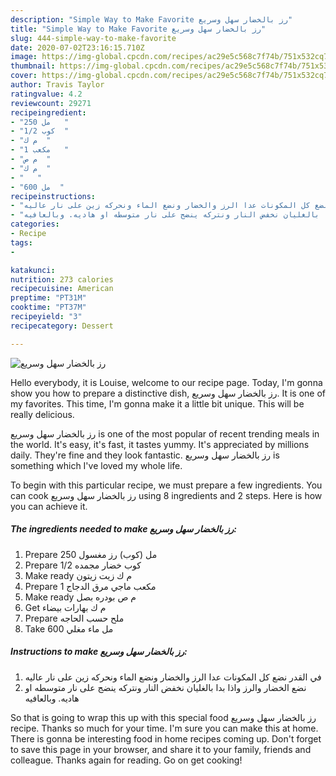 ```yaml
---
description: "Simple Way to Make Favorite رز بالخضار سهل وسريع"
title: "Simple Way to Make Favorite رز بالخضار سهل وسريع"
slug: 444-simple-way-to-make-favorite
date: 2020-07-02T23:16:15.710Z
image: https://img-global.cpcdn.com/recipes/ac29e5c568c7f74b/751x532cq70/الصورة-الرئيسية-لوصفةرز-بالخضار-سهل-وسريع.jpg
thumbnail: https://img-global.cpcdn.com/recipes/ac29e5c568c7f74b/751x532cq70/الصورة-الرئيسية-لوصفةرز-بالخضار-سهل-وسريع.jpg
cover: https://img-global.cpcdn.com/recipes/ac29e5c568c7f74b/751x532cq70/الصورة-الرئيسية-لوصفةرز-بالخضار-سهل-وسريع.jpg
author: Travis Taylor
ratingvalue: 4.2
reviewcount: 29271
recipeingredient:
- "250 مل   "
- "1/2 كوب  "
- "م ك  "
- "1 مكعب   "
- "م ص  "
- "م ك  "
- "   "
- "600 مل  "
recipeinstructions:
- "في القدر نضع كل المكونات عدا الرز والخضار ونضع الماء ونحركه زين على نار عاليه"
- "نضع الخضار والرز واذا بدا بالغليان نخفض النار ونتركه ينضج على نار متوسطه او هاديه. وبالعافيه"
categories:
- Recipe
tags:
- 

katakunci:  
nutrition: 273 calories
recipecuisine: American
preptime: "PT31M"
cooktime: "PT37M"
recipeyield: "3"
recipecategory: Dessert

---
```



![رز بالخضار سهل وسريع](https://img-global.cpcdn.com/recipes/ac29e5c568c7f74b/751x532cq70/الصورة-الرئيسية-لوصفةرز-بالخضار-سهل-وسريع.jpg)

Hello everybody, it is Louise, welcome to our recipe page. Today, I'm gonna show you how to prepare a distinctive dish, رز بالخضار سهل وسريع. It is one of my favorites. This time, I'm gonna make it a little bit unique. This will be really delicious.

رز بالخضار سهل وسريع is one of the most popular of recent trending meals in the world. It's easy, it's fast, it tastes yummy. It's appreciated by millions daily. They're fine and they look fantastic. رز بالخضار سهل وسريع is something which I've loved my whole life.




To begin with this particular recipe, we must prepare a few ingredients. You can cook رز بالخضار سهل وسريع using 8 ingredients and 2 steps. Here is how you can achieve it.

<!--inarticleads1-->

##### The ingredients needed to make رز بالخضار سهل وسريع:

1. Prepare 250 مل (كوب) رز مغسول
1. Prepare 1/2 كوب خضار مجمده
1. Make ready م ك زيت زيتون
1. Prepare 1 مكعب ماجي مرق الدجاج
1. Make ready م ص بودره بصل
1. Get م ك بهارات بيضاء
1. Prepare  ملح حسب الحاجه
1. Take 600 مل ماء مغلي




<!--inarticleads2-->

##### Instructions to make رز بالخضار سهل وسريع:

1. في القدر نضع كل المكونات عدا الرز والخضار ونضع الماء ونحركه زين على نار عاليه
1. نضع الخضار والرز واذا بدا بالغليان نخفض النار ونتركه ينضج على نار متوسطه او هاديه. وبالعافيه




So that is going to wrap this up with this special food رز بالخضار سهل وسريع recipe. Thanks so much for your time. I'm sure you can make this at home. There is gonna be interesting food in home recipes coming up. Don't forget to save this page in your browser, and share it to your family, friends and colleague. Thanks again for reading. Go on get cooking!
